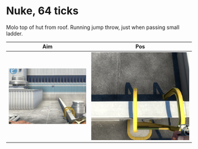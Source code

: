 # Nuke, 64 ticks
Molo top of hut from roof. Running jump throw, just when passing small ladder.

| Aim| Pos |
|----|-----|
| ![nuke-aim-molo-hut](nuke-aim-molo-hut.png) | ![nuke-pos-molo-hut](nuke-pos-molo-hut.png) |
